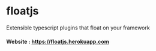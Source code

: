 # floatjs
Extensible typescript plugins that float on your framework

#### Website : https://floatjs.herokuapp.com
